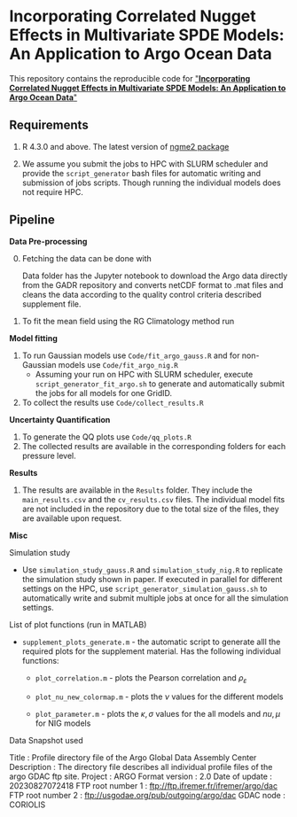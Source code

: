 # **Incorporating Correlated Nugget Effects in Multivariate SPDE Models: An Application to Argo Ocean Data**

This repository contains the reproducible code for ["**Incorporating Correlated Nugget Effects in Multivariate SPDE Models: An Application to Argo Ocean Data**"](arxiv.org)

## **Requirements**

1.  R 4.3.0 and above. The latest version of [ngme2 package](https://davidbolin.github.io/ngme2/)

2.  We assume you submit the jobs to HPC with SLURM scheduler and provide the `script_generator` bash files for automatic writing and submission of jobs scripts. Though running the individual models does not require HPC.

## Pipeline

**Data Pre-processing**

0.  Fetching the data can be done with

    Data folder has the Jupyter notebook to download the Argo data directly from the GADR repository and converts netCDF format to .mat files and cleans the data according to the quality control criteria described supplement file.

1.  To fit the mean field using the RG Climatology method run

**Model fitting**

1.  To run Gaussian models use `Code/fit_argo_gauss.R` and for non-Gaussian models use `Code/fit_argo_nig.R`
    -   Assuming your run on HPC with SLURM scheduler, execute `script_generator_fit_argo.sh` to generate and automatically submit the jobs for all models for one GridID.
2.  To collect the results use `Code/collect_results.R`

**Uncertainty Quantification**

1.  To generate the QQ plots use `Code/qq_plots.R`
2.  The collected results are available in the corresponding folders for each pressure level.

**Results**

1.  The results are available in the `Results` folder. They include the `main_results.csv` and the `cv_results.csv` files. The individual model fits are not included in the repository due to the total size of the files, they are available upon request.

**Misc**

Simulation study

-   Use `simulation_study_gauss.R` and `simulation_study_nig.R` to replicate the simulation study shown in paper. If executed in parallel for different settings on the HPC, use `script_generator_simulation_gauss.sh` to automatically write and submit multiple jobs at once for all the simulation settings.

List of plot functions (run in MATLAB)

-   `supplement_plots_generate.m` - the automatic script to generate alll the required plots for the supplement material. Has the following individual functions:

    -   `plot_correlation.m` - plots the Pearson correlation and $\rho_\varepsilon$

    -   `plot_nu_new_colormap.m` - plots the $\nu$ values for the different models

    -   `plot_parameter.m` - plots the $\kappa,\sigma$ values for the all models and $nu, \mu$ for NIG models

Data Snapshot used

Title : Profile directory file of the Argo Global Data Assembly Center
Description : The directory file describes all individual profile files of the argo GDAC ftp site.
Project : ARGO
Format version : 2.0
Date of update : 20230827072418
FTP root number 1 : <ftp://ftp.ifremer.fr/ifremer/argo/dac>
FTP root number 2 : <ftp://usgodae.org/pub/outgoing/argo/dac>
GDAC node : CORIOLIS
